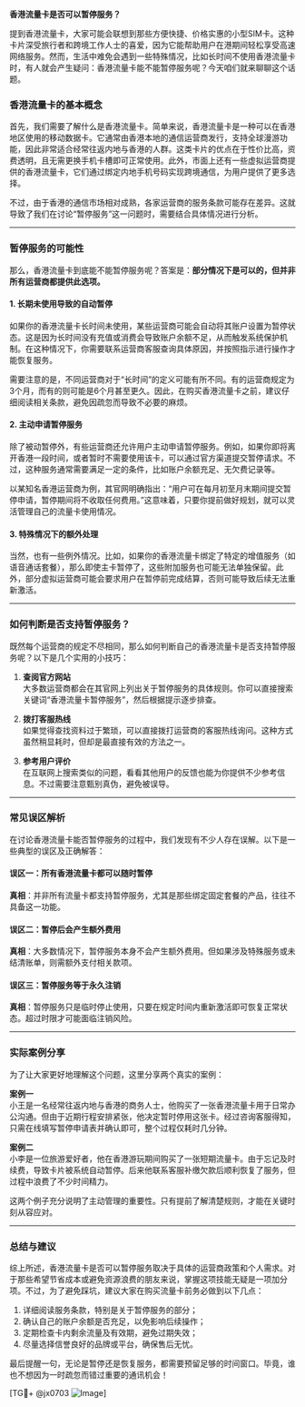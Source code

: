 **香港流量卡是否可以暂停服务？**

提到香港流量卡，大家可能会联想到那些方便快捷、价格实惠的小型SIM卡。这种卡片深受旅行者和跨境工作人士的喜爱，因为它能帮助用户在港期间轻松享受高速网络服务。然而，生活中难免会遇到一些特殊情况，比如长时间不使用香港流量卡时，有人就会产生疑问：香港流量卡能不能暂停服务呢？今天咱们就来聊聊这个话题。

### 香港流量卡的基本概念

首先，我们需要了解什么是香港流量卡。简单来说，香港流量卡是一种可以在香港地区使用的移动数据卡。它通常由香港本地的通信运营商发行，支持全球漫游功能，因此非常适合经常往返内地与香港的人群。这类卡片的优点在于性价比高，资费透明，且无需更换手机卡槽即可正常使用。此外，市面上还有一些虚拟运营商提供的香港流量卡，它们通过绑定内地手机号码实现跨境通信，为用户提供了更多选择。

不过，由于香港的通信市场相对成熟，各家运营商的服务条款可能存在差异。这就导致了我们在讨论“暂停服务”这一问题时，需要结合具体情况进行分析。

---

### 暂停服务的可能性

那么，香港流量卡到底能不能暂停服务呢？答案是：**部分情况下是可以的，但并非所有运营商都提供此选项。**

#### 1. **长期未使用导致的自动暂停**
如果你的香港流量卡长时间未使用，某些运营商可能会自动将其账户设置为暂停状态。这是因为长时间没有充值或消费会导致账户余额不足，从而触发系统保护机制。在这种情况下，你需要联系运营商客服查询具体原因，并按照指示进行操作才能恢复服务。

需要注意的是，不同运营商对于“长时间”的定义可能有所不同。有的运营商规定为3个月，而有的则可能是6个月甚至更久。因此，在购买香港流量卡之前，建议仔细阅读相关条款，避免因疏忽而导致不必要的麻烦。

#### 2. **主动申请暂停服务**
除了被动暂停外，有些运营商还允许用户主动申请暂停服务。例如，如果你即将离开香港一段时间，或者暂时不需要使用该卡，可以通过官方渠道提交暂停请求。不过，这种服务通常需要满足一定的条件，比如账户余额充足、无欠费记录等。

以某知名香港运营商为例，其官网明确指出：“用户可在每月初至月末期间提交暂停申请，暂停期间将不收取任何费用。”这意味着，只要你提前做好规划，就可以灵活管理自己的流量卡使用情况。

#### 3. **特殊情况下的额外处理**
当然，也有一些例外情况。比如，如果你的香港流量卡绑定了特定的增值服务（如语音通话套餐），那么即使主卡暂停了，这些附加服务也可能无法单独保留。此外，部分虚拟运营商可能会要求用户在暂停前完成结算，否则可能导致后续无法重新激活。

---

### 如何判断是否支持暂停服务？

既然每个运营商的规定不尽相同，那么如何判断自己的香港流量卡是否支持暂停服务呢？以下是几个实用的小技巧：

1. **查阅官方网站**  
   大多数运营商都会在其官网上列出关于暂停服务的具体规则。你可以直接搜索关键词“香港流量卡暂停服务”，然后根据提示逐步排查。

2. **拨打客服热线**  
   如果觉得查找资料过于繁琐，可以直接拨打运营商的客服热线询问。这种方式虽然稍显耗时，但却是最直接有效的方法之一。

3. **参考用户评价**  
   在互联网上搜索类似的问题，看看其他用户的反馈也能为你提供不少参考信息。不过需要注意甄别真伪，避免被误导。

---

### 常见误区解析

在讨论香港流量卡能否暂停服务的过程中，我们发现有不少人存在误解。以下是一些典型的误区及正确解答：

#### 误区一：所有香港流量卡都可以随时暂停
**真相**：并非所有流量卡都支持暂停服务，尤其是那些绑定固定套餐的产品，往往不具备这一功能。

#### 误区二：暂停后会产生额外费用
**真相**：大多数情况下，暂停服务本身不会产生额外费用。但如果涉及特殊服务或未结清账单，则需额外支付相关款项。

#### 误区三：暂停服务等于永久注销
**真相**：暂停服务只是临时停止使用，只要在规定时间内重新激活即可恢复正常状态。超过时限才可能面临注销风险。

---

### 实际案例分享

为了让大家更好地理解这个问题，这里分享两个真实的案例：

**案例一**  
小王是一名经常往返内地与香港的商务人士，他购买了一张香港流量卡用于日常办公沟通。但由于近期行程安排紧张，他决定暂时停用这张卡。经过咨询客服得知，只需在线填写暂停申请表并确认即可，整个过程仅耗时几分钟。

**案例二**  
小李是一位旅游爱好者，他在香港游玩期间购买了一张短期流量卡。由于忘记及时续费，导致卡片被系统自动暂停。后来他联系客服补缴欠款后顺利恢复了服务，但过程中浪费了不少时间精力。

这两个例子充分说明了主动管理的重要性。只有提前了解清楚规则，才能在关键时刻从容应对。

---

### 总结与建议

综上所述，香港流量卡是否可以暂停服务取决于具体的运营商政策和个人需求。对于那些希望节省成本或避免资源浪费的朋友来说，掌握这项技能无疑是一项加分项。不过，为了避免踩坑，建议大家在购买流量卡前务必做到以下几点：

1. 详细阅读服务条款，特别是关于暂停服务的部分；
2. 确认自己的账户余额是否充足，以免影响后续操作；
3. 定期检查卡内剩余流量及有效期，避免过期失效；
4. 尽量选择信誉良好的品牌或平台，确保售后无忧。

最后提醒一句，无论是暂停还是恢复服务，都需要预留足够的时间窗口。毕竟，谁也不想因为一时疏忽而错过重要的通讯机会！

[TG💪+ @jx0703 ![Image](https://github.com/user-attachments/assets/dbca1d08-cadb-493c-b0ec-ad6f7a83f270)]